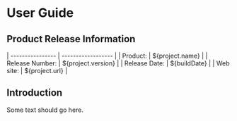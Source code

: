 # User Guide

## Product Release Information

| ---------------- | ------------------ |
| Product:         | ${project.name}    |
| Release Number:  | ${project.version} |
| Release Date:    | ${buildDate}       |
| Web site:        | ${project.url}     |


## Introduction

Some text should go here.
